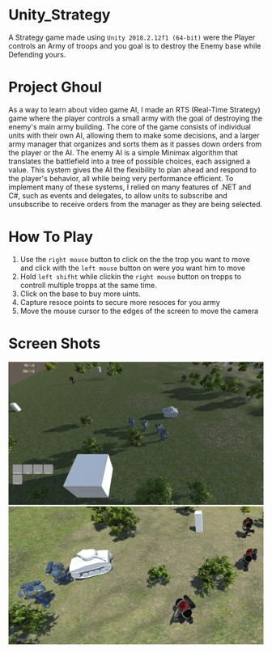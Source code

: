 Unity_Strategy
=====

A Strategy game made using `Unity 2018.2.12f1 (64-bit)` were the Player controls an Army of troops and you goal is to destroy the Enemy base while Defending yours.

# Project Ghoul
As a way to learn about video game AI, I made an RTS (Real-Time Strategy) game where the player controls a small army with the goal of destroying the enemy's main army building. The core of the game consists of individual units with their own AI, allowing them to make some decisions, and a larger army manager that organizes and sorts them as it passes down orders from the player or the AI. The enemy AI is a simple Minimax algorithm that translates the battlefield into a tree of possible choices, each assigned a  value. This system gives the AI the flexibility to plan ahead and respond to the player's behavior, all while being very performance efficient. To implement many of these systems, I relied on many features of .NET and C#, such as events and delegates, to allow units to subscribe and unsubscribe to receive orders from the manager as they are being selected.

# How To Play 

1. Use the `right mouse` button to click on the the trop you want to move and click with the `left mouse` button on were you want him to move 
2. Hold `left shifht` while clickin the `right mouse` button on tropps to controll multiple tropps at the same time.
3. Click on the base to buy more uints. 
4. Capture resoce points to secure more resoces for you army
5. Move the mouse cursor to the edges of the screen to move the camera 

  # Screen Shots
![Image_1](https://github.com/Sagiv440/Unity_Strategy/blob/main/Screenshot%20from%202024-05-14%2013-18-30.png?raw=true)
![Image_2](https://github.com/Sagiv440/Unity_Strategy/blob/main/SpaceMarines.png?raw=true)
